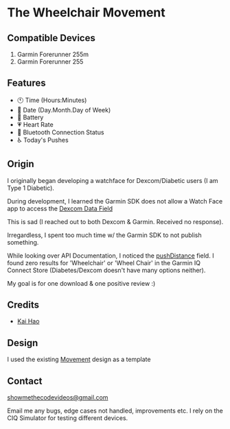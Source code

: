 # The Wheelchair Movement

## Compatible Devices

1) Garmin Forerunner 255m 
2) Garmin Forerunner 255

<!-- <p align="center"><img src="https://i.imgur.com/NadKoiL.jpg" width="200px" /></p> -->

## Features
- 🕚 Time (Hours:Minutes)
- 📅 Date (Day.Month.Day of Week)
- 🔋 Battery
- 💗 Heart Rate
- 📶 Bluetooth Connection Status
- ♿ Today's Pushes

## Origin

I originally began developing a watchface for Dexcom/Diabetic users (I am Type 1 Diabetic).

During development, I learned the Garmin SDK does not allow a Watch Face app to access the
[Dexcom Data Field](https://apps.garmin.com/en-US/apps/9040cc1d-13de-4d48-a859-6c2a0cedec3e)

This is sad (I reached out to both Dexcom & Garmin. Received no response). 

Irregardless, I spent too much time w/ the Garmin SDK to not publish something. 

While looking over API Documentation, I noticed the [pushDistance](https://developer.garmin.com/connect-iq/api-docs/Toybox/ActivityMonitor/Info.html#pushDistance-var) field. I found zero results for 'Wheelchair' or 'Wheel Chair' in the Garmin IQ Connect Store (Diabetes/Dexcom doesn't have many options neither). 

My goal is for one download & one positive review :) 

## Credits

- [Kai Hao](https://kaihao.dev/posts/Develop-a-Garmin-watch-face)

## Design

I used the existing [Movement](https://apps.garmin.com/en-US/apps/1653693f-7231-46ef-8951-04d51e58b6d6) design as a template

## Contact

showmethecodevideos@gmail.com

Email me any bugs, edge cases not handled, improvements etc. I rely on the CIQ Simulator for testing different devices. 
